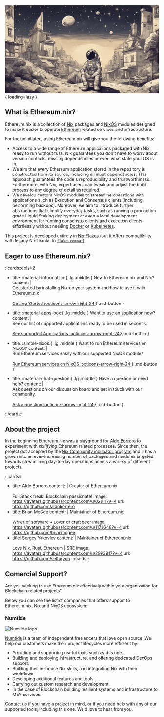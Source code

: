 ![hero-image](./assets/hero-image.jpeg){ loading=lazy }

## What is Ethereum.nix?

Ethereum.nix is a collection of [Nix](https://nixos.org) packages and [NixOS](https://nixos.wiki/wiki/NixOS_modules) modules
designed to make it easier to operate [Ethereum](https://ethereum.org) related services and infrastructure.

For the uninitiated, using Ethereum.nix will give you the following benefits:

- Access to a wide range of Ethereum applications packaged with Nix, ready to run without fuss. Nix guarantees you don't have to worry about version conflicts, missing dependencies or even what state your OS is in.
- We aim that every Ethereum application stored in the repository is constructed from its source, including all input dependencies. This approach guarantees the code's reproducibility and trustworthiness. Furthermore, with Nix, expert users can tweak and adjust the build process to any degree of detail as required.
- We develop custom NixOS modules to streamline operations with applications such as Execution and Consensus clients (including performing backups). Moreover, we aim to introduce further abstractions that simplify everyday tasks, such as running a production grade Liquid Staking deployment or even a local development environment for running consensus clients and execution clients effortlessly without needing [Docker](https://www.docker.com/) or [Kubernetes](https://kubernetes.io/).

This project is developed entirely in [Nix Flakes](https://nixos.wiki/wiki/Flakes) (but it offers compatibility with legacy Nix thanks to [`flake-compat`](https://github.com/nix-community/flake-compat)).

## Eager to use Ethereum.nix?

::cards::cols=2

- title: :material-information:{ .lg .middle } New to Ethereum.nix and Nix?
  content: |
    <br/>
    Get started by installing Nix on your system and how to use it with Ethereum.nix
    <br/>
    <br/>
    [Getting Started :octicons-arrow-right-24:](./getting-started.md){ .md-button }

- title: :material-apps-box:{ .lg .middle } Want to use an application now?
  content: |
    <br />
    See our list of supported applications ready to be used in seconds.
    <br />
    <br />
    [See supported Applications :octicons-arrow-right-24:](./apps.md){ .md-button }

- title: :simple-nixos:{ .lg .middle } Want to run Ethereum services on NixOS?
  content: |
    <br />
    Run Ethereum services easily with our supported NixOS modules.
    <br />
    <br />
    [Run Ethereum services on NixOS :octicons-arrow-right-24:](./nixos/installation.md){ .md-button }

- title: :material-chat-question:{ .lg .middle } Have a question or need help?
  content: |
    <br />
    Ask questions on our discussion board and get in touch with our community.
    <br />
    <br />
    [Ask a question :octicons-arrow-right-24:](https://github.com/nix-community/ethereum.nix/discussions){ .md-button }

::/cards::

## About the project

In the beginning Ethereum.nix was a playground for [Aldo Borrero](https://aldoborrero.com/) to experiment with _nix'ifying_
Ethereum related processes. Since then, the project got accepted by the [Nix Community incubator program](https://github.com/nix-community)
and it has a grown into an ever-increasing number of packages and modules targeted towards streamlining day-to-day operations across a variety of different projects.

::cards::
- title: Aldo Borrero
  content: |
    Creator of Ethereum.nix
    <br/>
    <br/>
    Full Stack freak! Blockchain passionate!
  image: https://avatars.githubusercontent.com/u/82811?v=4
  url: https://github.com/aldoborrero
- title: Brian McGee
  content: |
    Maintainer of Ethereum.nix
    <br/>
    <br/>
    Writer of software • Lover of craft beer
  image: https://avatars.githubusercontent.com/u/1173648?v=4
  url: https://github.com/brianmcgee
- title: Sergey Yakovlev
  content: |
    Maintainer of Ethereum.nix
    <br/>
    <br/>
    Love Nix, Rust, Ethereum | SRE
  image: https://avatars.githubusercontent.com/u/2993917?v=4
  url: https://github.com/selfuryon
::/cards::

## Comercial Support?

Are you seeking to use Ethereum.nix effectively within your organization for Blockchain related projects?

Below you can see the list of companies that offers support to Ethereum.nix, Nix and NixOS ecosystem:

### Numtide

![Numtide logo](https://codahosted.io/docs/6FCIMTRM0p/blobs/bl-sgSunaXYWX/077f3f9d7d76d6a228a937afa0658292584dedb5b852a8ca370b6c61dabb7872b7f617e603f1793928dc5410c74b3e77af21a89e435fa71a681a868d21fd1f599dd10a647dd855e14043979f1df7956f67c3260c0442e24b34662307204b83ea34de929d)

[Numtide](https://numtide.com) is a team of independent freelancers that love open source.
We help our customers make their project lifecycles more efficient by:

- Providing and supporting useful tools such as this one.
- Building and deploying infrastructure, and offering dedicated DevOps support.
- Building their in-house Nix skills, and integrating Nix with their workflows.
- Developing additional features and tools.
- Carrying out custom research and development.
- In the case of Blockchain building resilient systems and infrastructure to MEV services.

[Contact us](https://numtide.com/contact) if you have a project in mind, or if
you need help with any of our supported tools, including this one. We'd love to
hear from you.

